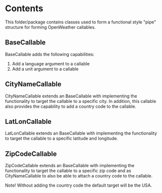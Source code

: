 # Contents

This folder/package contains classes used to form a functional style "pipe" structure
for forming OpenWeather callables.

## BaseCallable

BaseCallable adds the following capabilities:
1) Add a language argument to a callable
2) Add a unit argument to a callable

## CityNameCallable

CityNameCallable extends an BaseCallable with implementing the functionality to
target the callable to a specific city. In addition, this callable also
provides the capability to add a country code to the callable.

## LatLonCallable

LatLonCallable extends an BaseCallable with implementing the functionality to
target the callable to a specific latitude and longitude.

## ZipCodeCallable

ZipCodeCallable extends an BaseCallable with implementing the functionality to
target the callable to a specific zip code and as CityNameCallable to also be
able to attach a country code to the callable.

Note!
Without adding the country code the default target will be the USA.
